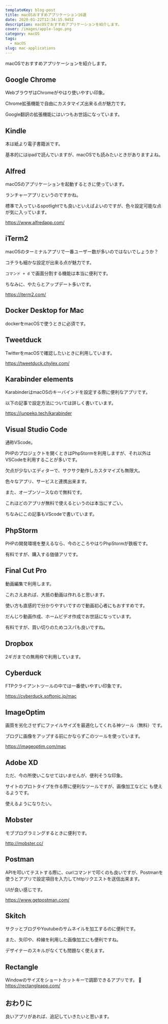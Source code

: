 ```yaml
---
templateKey: blog-post
title: macOSおすすめアプリケーション16選
date: 2020-01-22T12:34:15.945Z
description: macOSでおすすめアプリケーションを紹介します。
cover: /images/apple-logo.png
category: macOS
tags:
  - macOS
slug: mac-applications
---
```


macOSでおすすめアプリケーションを紹介します。

## Google Chrome

WebブラウザはChromeがやはり使いやすい印象。

Chrome拡張機能で自由にカスタマイズ出来る点が魅力です。

Google翻訳の拡張機能にはいつもお世話になっています。

## Kindle

本は紙より電子書籍派です。

基本的にはipadで読んでいますが、macOSでも読みたいときがありますよね。

## Alfred

macOSのアプリケーションを起動するときに使っています。

ランチャーアプリというのですかね。

標準で入っているspotlightでも良いといえばよいのですが、色々設定可能な点が気に入っています。

https://www.alfredapp.com/

## iTerm2

macOSのターミナルアプリで一番ユーザー数が多いのではないでしょうか？

コチラも細かな設定が出来る点が魅力です。

`コマンド + d` で画面分割する機能は本当に便利です。

ちなみに、やたらとアップデート多いです。

https://iterm2.com/

## Docker Desktop for Mac

dockerをmacOSで使うときに必須です。


## Tweetduck

TwitterをmacOSで確認したいときに利用しています。

https://tweetduck.chylex.com/

## Karabinder elements

KarabinderはmacOSのキーバインドを設定する際に便利なアプリです。

以下の記事で設定方法については詳しく書いています。

https://junpeko.tech/karabinder


## Visual Studio Code

通称VScode。

PHPのプロジェクトを開くときはPhpStormを利用しますが、それ以外はVSCodeを利用することが多いです。

欠点が少ないエディターで、サクサク動作しカスタマイズも無限大。

色々なアプリ、サービスと連携出来ます。

また、オープンソースなので無料です。

これほどのアプリが無料で使えるというのは本当にすごい。

ちなみにこの記事もVScodeで書いています。

## PhpStorm

PHPの開発環境を整えるなら、今のところやはりPhpStormが鉄板です。

有料ですが、購入する価値アリです。

## Final Cut Pro

動画編集で利用します。

これさえあれば、大抵の動画は作れると思います。

使い方も直感的で分かりやすいですので動画初心者にもおすすめです。

だんじり動画作成、ホームビデオ作成でお世話になっています。

有料ですが、買い切りのためコスパも良いですね。

## Dropbox

2ギガまでの無用枠で利用しています。

## Cyberduck

FTPクライアントツールの中では一番使いやすい印象です。

https://cyberduck.softonic.jp/mac

## ImageOptim

画質を劣化させずにファイルサイズを最適化してくれる神ツール（無料）です。

ブログに画像をアップする前にかならずこのツールを使っています。

https://imageoptim.com/mac


## Adobe XD

ただ、今の所使いこなせてはいませんが、便利そうな印象。

サイトのプロトタイプを作る際に便利なツールですが、画像加工などに
も使えるようです。

使えるようになりたい。

## Mobster

モブプログラミングするときに便利です。

http://mobster.cc/

## Postman

APIを叩いてテストする際に、curlコマンドで叩くのも良いですが、Postmanを使うとアプリで設定項目を入力してhttpリクエストを送信出来ます。

UIが良い感じです。

https://www.getpostman.com/

## Skitch

サクッとブログやYoutubeのサムネイルを加工するのに便利です。

また、矢印や、枠線を利用した画像加工にも便利ですね。

デザイナーのスキルがなくても問題なく使えます。

## Rectangle

Windowのサイズをショートカットキーで調節できるアプリです。

https://rectangleapp.com/

## おわりに

良いアプリがあれば、追記していきたいと思います。
